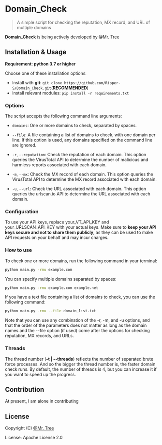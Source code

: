 # Domain_Check

> A simple script for checking the reputation, MX record, and URL of multiple domains

**Domain_Check** is being actively developed by [@Mr. Tree](https://github.com/Mr-Tree-S)

## Installation & Usage

**Requirement: python 3.7 or higher**

Choose one of these installation options:

- Install with **git**: `git clone https://github.com/Ripper-S/Domain_Check.git`(**RECOMMENDED**)
- Install relevant modules: `pip install -r requirements.txt`

### Options

The script accepts the following command line arguments:

- `domains`: One or more domains to check, separated by spaces.

- `--file`: A file containing a list of domains to check, with one domain per line. If this option is used, any domains specified on the command line are ignored.

- `-r`, `--reputation`: Check the reputation of each domain. This option queries the VirusTotal API to determine the number of malicious and harmless reports associated with each domain.

- `-m`, `--mx`: Check the MX record of each domain. This option queries the VirusTotal API to determine the MX record associated with each domain.

- `-u`, `--url`: Check the URL associated with each domain. This option queries the urlscan.io API to determine the URL associated with each domain.

### Configuration

To use your API keys, replace your_VT_API_KEY and your_URLSCAN_API_KEY with your actual keys.
Make sure to **keep your API keys secure and not to share them publicly**, as they can be used to make API requests on your behalf and may incur charges.

### How to use

To check one or more domains, run the following command in your terminal:

```bash
python main.py -rmu example.com
```

You can specify multiple domains separated by spaces:

```bash
python main.py -rmu example.com example.net
```

If you have a text file containing a list of domains to check, you can use the following command:

```bash
python main.py -rmu --file domain_list.txt
```

Note that you can use any combination of the -r, -m, and -u options, and that the order of the parameters does not matter as long as the domain names and the --file option (if used) come after the options for checking reputation, MX records, and URLs.

### Threads

The thread number (**-t | --threads**) reflects the number of separated brute force processes. And so the bigger the thread number is, the faster domain check runs. By default, the number of threads is 4, but you can increase it if you want to speed up the progress.

## Contribution

At present, I am alone in contributing

## License

Copyright (C) [@Mr. Tree](https://github.com/Mr-Tree-S)

License: Apache License 2.0
